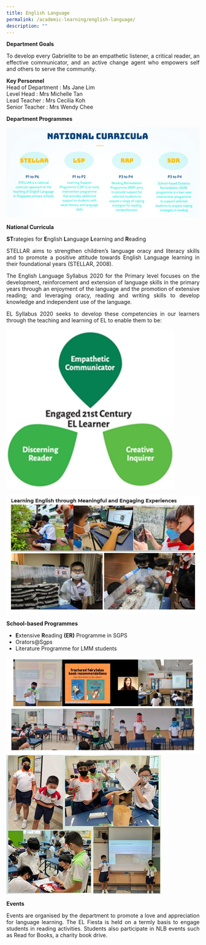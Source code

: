 ```yaml
---
title: English Language
permalink: /academic-learning/english-language/
description: ""
---
```

**Department Goals**
<p align="justify">
To develop every Gabrielite to be an empathetic listener, a critical reader, an effective communicator, and an active change agent who empowers self and others to serve the community.</p>
  
**Key Personnel**   
Head of Department : Ms Jane Lim  
Level Head : Mrs Michelle Tan  
Lead Teacher : Mrs Cecilia Koh  
Senior Teacher : Mrs Wendy Chee

**Department Programmes**

![](/images/National%20Curricula.jpg)

**National Curricula**

**ST**rategies for **E**nglish **L**anguage **L**earning and **R**eading
<p align="justify">
STELLAR aims to strengthen children’s language oracy and literacy skills and to promote a positive attitude towards English Language learning in their foundational years (STELLAR, 2008). </p>  
 <p align="justify">
The English Language Syllabus 2020 for the Primary level focuses on the development, reinforcement and extension of language skills in the primary years through an enjoyment of the language and the promotion of extensive reading; and leveraging oracy, reading and writing skills to develop knowledge and independent use of the language. </p>
<p align="justify">
EL Syllabus 2020 seeks to develop these competencies in our learners through the teaching and learning of EL to enable them to be: </p>

![](/images/21st%20century%20el%20learner.jpg)

![](/images/EL%20Experience.jpg)

**School-based Programmes**
* **E**xtensive **R**eading **(ER)** Programme in SGPS 
* Orators@Sgps
* Literature Programme for LMM students

![](/images/Fairytale.jpg)
![](/images/Fairytale2.jpg)

**Events**
<p align="justify">
Events are organised by the department to promote a love and appreciation for language learning. The EL Fiesta is held on a termly basis to engage students in reading activities. Students also participate in NLB events such as Read for Books, a charity book drive. </p>
